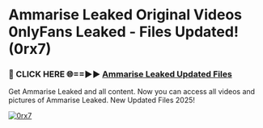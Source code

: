 # Ammarise Leaked Original Videos 0nlyFans Leaked - Files Updated! (0rx7)

<h3>🔴 CLICK HERE 🌐==►► <a href="https://tinyurl.com/ehrbuxhb" rel="nofollow">Ammarise Leaked Updated Files</a></h3>

Get Ammarise Leaked and all content. Now you can access all videos and pictures of Ammarise Leaked. New Updated Files 2025!

[![0rx7](https://i.imgur.com/lVYEuWS.gif)](https://tinyurl.com/ehrbuxhb)
